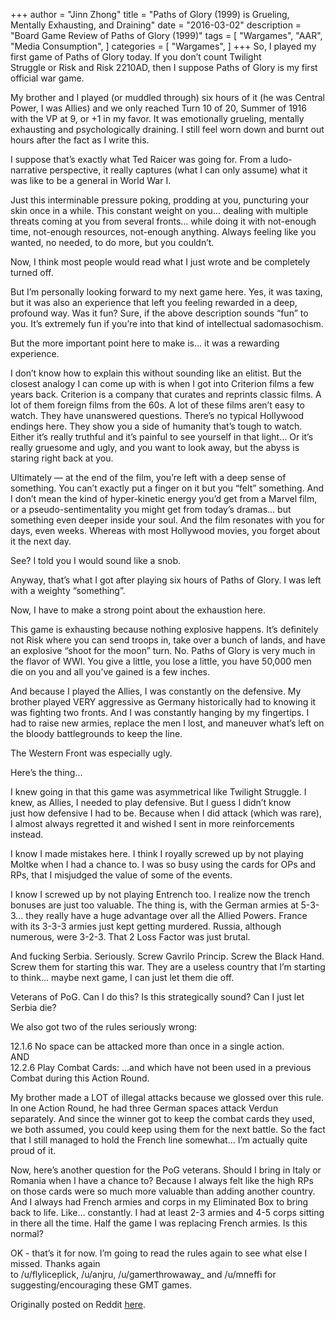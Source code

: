 +++
author = "Jinn Zhong"
title = "Paths of Glory (1999) is Grueling, Mentally Exhausting, and Draining"
date = "2016-03-02"
description = "Board Game Review of Paths of Glory (1999)"
tags = [
    "Wargames",
    "AAR",
    "Media Consumption",
]
categories = [
    "Wargames",
]
+++
So, I played my first game of Paths of Glory today. If you don’t count Twilight Struggle or Risk and Risk 2210AD, then I suppose Paths of Glory is my first official war game.

My brother and I played (or muddled through) six hours of it (he was Central Power, I was Allies) and we only reached Turn 10 of 20, Summer of 1916 with the VP at 9, or +1 in my favor. It was emotionally grueling, mentally exhausting and psychologically draining. I still feel worn down and burnt out hours after the fact as I write this.

I suppose that’s exactly what Ted Raicer was going for. From a ludo-narrative perspective, it really captures (what I can only assume) what it was like to be a general in World War I.

Just this interminable pressure poking, prodding at you, puncturing your skin once in a while. This constant weight on you… dealing with multiple threats coming at you from several fronts… while doing it with not-enough time, not-enough resources, not-enough anything. Always feeling like you wanted, no needed, to do more, but you couldn’t.

Now, I think most people would read what I just wrote and be completely turned off.

But I’m personally looking forward to my next game here. Yes, it was taxing, but it was also an experience that left you feeling rewarded in a deep, profound way. Was it fun? Sure, if the above description sounds “fun” to you. It’s extremely fun if you’re into that kind of intellectual sadomasochism.

But the more important point here to make is… it was a rewarding experience.

I don’t know how to explain this without sounding like an elitist. But the closest analogy I can come up with is when I got into Criterion films a few years back. Criterion is a company that curates and reprints classic films. A lot of them foreign films from the 60s. A lot of these films aren’t easy to watch. They have unanswered questions. There’s no typical Hollywood endings here. They show you a side of humanity that’s tough to watch. Either it’s really truthful and it’s painful to see yourself in that light… Or it’s really gruesome and ugly, and you want to look away, but the abyss is staring right back at you.

Ultimately — at the end of the film, you’re left with a deep sense of something. You can’t exactly put a finger on it but you “felt” something. And I don’t mean the kind of hyper-kinetic energy you’d get from a Marvel film, or a pseudo-sentimentality you might get from today’s dramas… but something even deeper inside your soul. And the film resonates with you for days, even weeks. Whereas with most Hollywood movies, you forget about it the next day.

See? I told you I would sound like a snob.

Anyway, that’s what I got after playing six hours of Paths of Glory. I was left with a weighty “something”.

Now, I have to make a strong point about the exhaustion here.

This game is exhausting because nothing explosive happens. It’s definitely not Risk where you can send troops in, take over a bunch of lands, and have an explosive “shoot for the moon” turn. No. Paths of Glory is very much in the flavor of WWI. You give a little, you lose a little, you have 50,000 men die on you and all you’ve gained is a few inches.

And because I played the Allies, I was constantly on the defensive. My brother played VERY aggressive as Germany historically had to knowing it was fighting two fronts. And I was constantly hanging by my fingertips. I had to raise new armies, replace the men I lost, and maneuver what’s left on the bloody battlegrounds to keep the line.

The Western Front was especially ugly.

Here’s the thing…

I knew going in that this game was asymmetrical like Twilight Struggle. I knew, as Allies, I needed to play defensive. But I guess I didn’t know just how defensive I had to be. Because when I did attack (which was rare), I almost always regretted it and wished I sent in more reinforcements instead.

I know I made mistakes here. I think I royally screwed up by not playing Moltke when I had a chance to. I was so busy using the cards for OPs and RPs, that I misjudged the value of some of the events.

I know I screwed up by not playing Entrench too. I realize now the trench bonuses are just too valuable. The thing is, with the German armies at 5-3-3… they really have a huge advantage over all the Allied Powers. France with its 3-3-3 armies just kept getting murdered. Russia, although numerous, were 3-2-3. That 2 Loss Factor was just brutal.

And fucking Serbia. Seriously. Screw Gavrilo Princip. Screw the Black Hand. Screw them for starting this war. They are a useless country that I’m starting to think… maybe next game, I can just let them die off.

Veterans of PoG. Can I do this? Is this strategically sound? Can I just let Serbia die?

We also got two of the rules seriously wrong:

12.1.6 No space can be attacked more than once in a single action.  
AND  
12.2.6 Play Combat Cards: …and which have not been used in a previous Combat during this Action Round.

My brother made a LOT of illegal attacks because we glossed over this rule. In one Action Round, he had three German spaces attack Verdun separately. And since the winner got to keep the combat cards they used, we both assumed, you could keep using them for the next battle.
So the fact that I still managed to hold the French line somewhat… I’m actually quite proud of it.

Now, here’s another question for the PoG veterans. Should I bring in Italy or Romania when I have a chance to? Because I always felt like the high RPs on those cards were so much more valuable than adding another country. And I always had French armies and corps in my Eliminated Box to bring back to life. Like… constantly. I had at least 2-3 armies and 4-5 corps sitting in there all the time. Half the game I was replacing French armies. Is this normal?

OK - that’s it for now. I’m going to read the rules again to see what else I missed. Thanks again to /u/flyliceplick, /u/anjru, /u/gamerthrowaway_ and /u/mneffi for suggesting/encouraging these GMT games.

Originally posted on Reddit [here](https://www.reddit.com/r/boardgames/comments/48qyl2/paths_of_glory_is_grueling_mentally_exhausting/).
